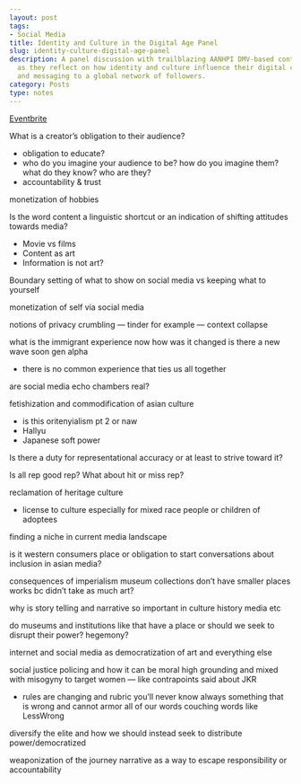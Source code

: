 ```yaml
---
layout: post
tags:
- Social Media
title: Identity and Culture in the Digital Age Panel
slug: identity-culture-digital-age-panel
description: A panel discussion with trailblazing AANHPI DMV-based content creators
  as they reflect on how identity and culture influence their digital content creation
  and messaging to a global network of followers.
category: Posts
type: notes
---
```


[Eventbrite](https://www.eventbrite.com/e/panel-discussion-identity-and-culture-in-the-digital-age-tickets-611335961317?aff=ebdsoporgprofile)

What is a creator’s obligation to their audience?

- obligation to educate?
- who do you imagine your audience to be? how do you imagine them? what do they know? who are they?
- accountability & trust

monetization of hobbies

Is the word content a linguistic shortcut or an indication of shifting attitudes towards media?

- Movie vs films
- Content as art
- Information is not art?

Boundary setting of what to show on social media vs keeping what to yourself

monetization of self via social media

notions of privacy crumbling — tinder for example — context collapse

what is the immigrant experience now how was it changed is there a new wave soon gen alpha

- there is no common experience that ties us all together

are social media echo chambers real?

fetishization and commodification of asian culture

- is this oritenyialism pt 2 or naw
- Hallyu
- Japanese soft power

Is there a duty for representational accuracy or at least to strive toward it?

Is all rep good rep? What about hit or miss rep?

reclamation of heritage culture

- license to culture especially for mixed race people or children of adoptees

finding a niche in current media landscape

is it western consumers place or obligation to start conversations about inclusion in asian media?

consequences of imperialism museum collections don’t have smaller places works bc didn’t take as much art?

why is story telling and narrative so important in culture history media etc

do museums and institutions like that have a place or should we seek to disrupt their power? hegemony?

internet and social media as democratization of art and everything else

social justice policing and how it can be moral high grounding and mixed with misogyny to target women — like contrapoints said about JKR

- rules are changing and rubric you’ll never know always something that is wrong and cannot armor all of our words couching words like LessWrong

diversify the elite and how we should instead seek to distribute power/democratized

weaponization of the journey narrative as a way to escape responsibility or accountability